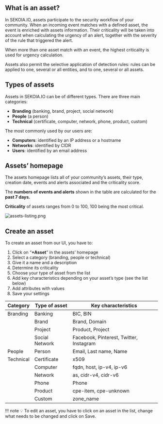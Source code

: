 ## What is an asset?

In SEKOIA.IO, assets participate to the security workflow of your community. When an incoming event matches with a defined asset, the event is enriched with assets information. Their criticality will be taken into account when calculating the urgency of an alert, together with the severity of the rule that triggered the alert. 

When more than one asset match with an event, the highest criticality is used for urgency calculation. 

Assets also permit the selective application of detection rules: rules can be applied to one, several or all entities, and to one, several or all assets.

## Types of assets

Assets in SEKOIA.IO can be of different types. There are three main categories: 

- **Branding** (banking, brand, project, social network)
- **People** (a person)
- **Technical** (certificate, computer, network, phone, product, custom)

The most commonly used by our users are:

- **Computers**: identified by an IP address or a hostname
- **Networks**: identified by CIDR
- **Users**: identified by an email address

## Assets’ homepage

The assets homepage lists all of your community’s assets, their type, creation date, events and alerts associated and the criticality score. 

The **numbers of events and alerts** shown in the table are calculated for the **past 7 days.**

**Criticality** of assets ranges from 0 to 100, 100 being the most critical.

![assets-listing.png](../../assets/operation_center/assets-listing.png)

## Create an asset

To create an asset from our UI, you have to: 

1. Click on “**+Asset**” in the assets’ homepage
2. Select a category (branding, people or technical) 
3. Give it a name and a description 
4. Determine its criticality 
5. Choose your type of asset from the list
6. Add key characteristics depending on your asset’s type (see the list below)
7. Add attributes with values 
8. Save your settings

| Category | Type of asset | Key characteristics |
| --- | --- | --- |
| Branding | Banking | BIC, BIN |
|  | Brand | Brand, Domain |
|  | Project | Product, Project |
|  | Social Network | Facebook, Pinterest, Twitter, Instagram |
| People | Person | Email, Last name, Name |
| Technical | Certificate | x509 |
|  | Computer | fqdn, host, ip-v4, ip-v6 |
|  | Network | as, cidr-v4, cidr-v6 |
|  | Phone | Phone |
|  | Product | cpe-item, cpe-unknown |
|  | Custom | zone_name |

!!! note 
    💡 To edit an asset, you have to click on an asset in the list, change what needs to be changed and click on Save.

</aside>
